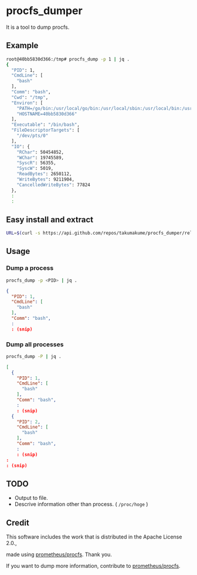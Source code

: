 # procfs_dumper

It is a tool to dump procfs.

## Example

```sh
root@40bb5830d366:/tmp# procfs_dump -p 1 | jq .
{
  "PID": 1,
  "CmdLine": [
    "bash"
  ],
  "Comm": "bash",
  "Cwd": "/tmp",
  "Environ": [
    "PATH=/go/bin:/usr/local/go/bin:/usr/local/sbin:/usr/local/bin:/usr/sbin:/usr/bin:/sbin:/bin",
    "HOSTNAME=40bb5830d366"
  ],
  "Executable": "/bin/bash",
  "FileDescriptorTargets": [
    "/dev/pts/0"
  ],
  "IO": {
    "RChar": 50454852,
    "WChar": 19745589,
    "SyscR": 56355,
    "SyscW": 5019,
    "ReadBytes": 2650112,
    "WriteBytes": 9211904,
    "CancelledWriteBytes": 77824
  },
  :
  :
```

## Easy install and extract

```sh
URL=$(curl -s https://api.github.com/repos/takumakume/procfs_dumper/releases/latest | grep "browser_download_url.*gz" | cut -d '"' -f 4) && curl -L -o procfs_dumper.tar.gz $URL && tar zxvf procfs_dumper.tar.gz
```

## Usage

### Dump a process

```sh
procfs_dump -p <PID> | jq .
```

```json
{
  "PID": 1,
  "CmdLine": [
    "bash"
  ],
  "Comm": "bash",
  :
  : (snip)
```

### Dump all processes

```sh
procfs_dump -P | jq .
```

```json
[
  {
    "PID": 1,
    "CmdLine": [
      "bash"
    ],
    "Comm": "bash",
    :
    : (snip)
  {
    "PID": 2,
    "CmdLine": [
      "bash"
    ],
    "Comm": "bash",
    :
    : (snip)
:
: (snip)
```

## TODO

- Output to file.
- Descrive information other than process. ( `/proc/hoge` )

## Credit

This software includes the work that is distributed in the Apache License 2.0.,

made using [prometheus/procfs](https://github.com/prometheus/procfs).
Thank you.

If you want to dump more information, contribute to [prometheus/procfs](https://github.com/prometheus/procfs).
